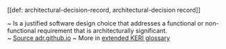 [[def: architectural-decision-record, architectural-decision record]]

~ Is a justified software design choice that addresses a functional or non-functional requirement that is architecturally significant.  
~ [Source adr.github.io](https://adr.github.io/)
~ More in <a href="https://weboftrust.github.io/WOT-terms/docs/glossary/architectural-decision-record">extended KERI glossary</a>
